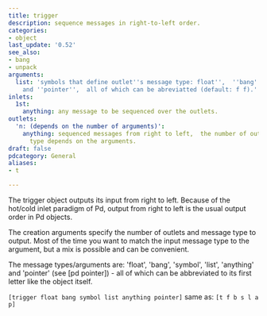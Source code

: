 ```yaml
---
title: trigger
description: sequence messages in right-to-left order.
categories:
- object
last_update: '0.52'
see_also:
- bang
- unpack
arguments:
  list: 'symbols that define outlet''s message type: float'',  ''bang'',  ''symbol'',  ''list'',  ''anything''
    and ''pointer'',  all of which can be abreviatted (default: f f).'
inlets:
  1st:
    anything: any message to be sequenced over the outlets.
outlets:
  'n: (depends on the number of arguments)':
    anything: sequenced messages from right to left,  the number of outlets and message
      type depends on the arguments.
draft: false
pdcategory: General
aliases:
- t

---
```

The trigger object outputs its input from right to left. Because of the hot/cold inlet paradigm of Pd, output from right to left is the usual output order in Pd objects.

The creation arguments specify the number of outlets and message type to output. Most of the time you want to match the input message type to the argument, but a mix is possible and can be convenient.

The message types/arguments are: 'float', 'bang', 'symbol', 'list', 'anything' and 'pointer' (see [pd pointer]) - all of which can be abbreviated to its first letter like the object itself.

`[trigger float bang symbol list anything pointer]` same as: `[t f b s l a p]`
